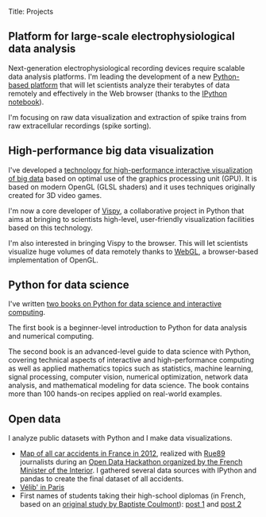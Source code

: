 Title: Projects

## Platform for large-scale electrophysiological data analysis

Next-generation electrophysiological recording devices require scalable data analysis platforms. I'm leading the development of a new [Python-based platform](http://klusta-team.github.io/) that will let scientists analyze their terabytes of data remotely and effectively in the Web browser (thanks to the [IPython notebook](http://ipython.org/notebook.html)).

I'm focusing on raw data visualization and extraction of spike trains from raw extracellular recordings (spike sorting).


## High-performance big data visualization

I've developed a [technology for high-performance interactive visualization of big data]({filename}/pdfs/RossantHardware2013.pdf) based on optimal use of the graphics processing unit (GPU). It is based on modern OpenGL (GLSL shaders) and it uses techniques originally created for 3D video games.

I'm now a core developer of [Vispy](http://vispy.org/), a collaborative project in Python that aims at bringing to scientists high-level, user-friendly visualization facilities based on this technology.

I'm also interested in bringing Vispy to the browser. This will let scientists visualize huge volumes of data remotely thanks to [WebGL](http://en.wikipedia.org/wiki/WebGL), a browser-based implementation of OpenGL.


## Python for data science

I've written [two books on Python for data science and interactive computing]({filename}/pages/books.md).

The first book is a beginner-level introduction to Python for data analysis and numerical computing.

The second book is an advanced-level guide to data science with Python, covering technical aspects of interactive and high-performance computing as well as applied mathematics topics such as statistics, machine learning, signal processing, computer vision, numerical optimization, network data analysis, and mathematical modeling for data science. The book contains more than 100 hands-on recipes applied on real-world examples.


## Open data

I analyze public datasets with Python and I make data visualizations.

* [Map of all car accidents in France in 2012](http://rue89.nouvelobs.com/2014/06/25/carte-presque-tous-les-accidents-route-2012-253113), realized with [Rue89](http://rue89.nouvelobs.com) journalists during an [Open Data Hackathon organized by the French Minister of the Interior](http://fr.okfn.org/2014/08/09/retour-sur-le-premier-hackathon-sur-les-donnees-du-ministere-de-linterieur/). I gathered several data sources with IPython and pandas to create the final dataset of all accidents.
* [Vélib' in Paris](/velib-open-data/)
* First names of students taking their high-school diplomas (in French, based on an [original study by Baptiste Coulmont](http://coulmont.com/blog/2012/07/08/prenoms-mentions-bac-2012/)): [post 1](/prenoms-et-reussite-au-bac/) and [post 2](/frequence-des-prenoms-des-candidats-au-bac-2012/)
